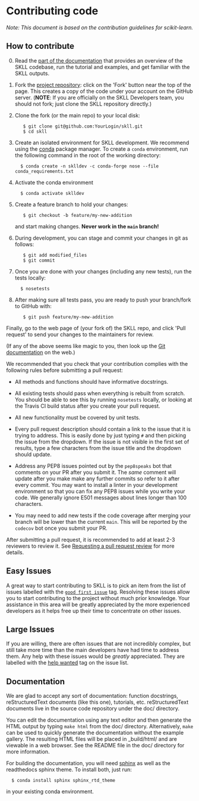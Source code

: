 
Contributing code
=================

*Note: This document is based on the contribution guidelines for scikit-learn.*

How to contribute
-----------------

0. Read the [part of the documentation](https://skll.readthedocs.io/en/latest/contributing.html) that provides an overview of the SKLL codebase, run the tutorial and examples, and get familiar with the SKLL outputs.

1. Fork the [project repository](http://github.com/EducationalTestingService/skll/): click on the 'Fork' button near the top of the page. This creates
   a copy of the code under your account on the GitHub server. (**NOTE**: If you are officially on the SKLL Developers team, you should not fork; just clone the SKLL repository directly.)

2. Clone the fork (or the main repo) to your local disk:

          $ git clone git@github.com:YourLogin/skll.git
          $ cd skll

3. Create an isolated environment for SKLL development. We recommend using the [conda](https://conda.io/en/latest/) package manager. To create a `conda` environment, run the following command in the root of the working directory:

         $ conda create -n sklldev -c conda-forge nose --file conda_requirements.txt

4. Activate the conda environment

         $ conda activate sklldev

5. Create a feature branch to hold your changes:

          $ git checkout -b feature/my-new-addition

   and start making changes. **Never work in the ``main`` branch!**

6. During development, you can stage and commit your changes in git as follows:

          $ git add modified_files
          $ git commit

7. Once you are done with your changes (including any new tests), run the tests
   locally:

         $ nosetests

8. After making sure all tests pass, you are ready to push your branch/fork to GitHub with:

          $ git push feature/my-new-addition

Finally, go to the web page of (your fork of) the SKLL repo,
and click 'Pull request' to send your changes to the maintainers for
review.

(If any of the above seems like magic to you, then look up the
[Git documentation](http://git-scm.com/documentation) on the web.)

We recommended that you check that your contribution complies with the
following rules before submitting a pull request:

-  All methods and functions should have informative docstrings.

-  All existing tests should pass when everything is rebuilt from scratch. You
   should be able to see this by running ``nosetests`` locally, or looking at the Travis CI build status after you create your pull request.

-  All new functionality must be covered by unit tests.

-  Every pull request description should contain a link to the issue that it is
   trying to address. This is easily done by just typing `#` and then picking the issue from the dropdown. If the issue is not visible in the first set of results, type a few characters from the issue title and the dropdown should update.

-  Address any PEP8 issues pointed out by the `pep8speaks` bot that comments on
   your PR after you submit it. The *same* comment will update after you make make any further commits so refer to it after every commit. You may want to install a linter in your development environment so that you can fix any PEP8 issues while you write your code. We generally ignore E501 messages about lines longer than 100 characters.

- You may need to add new tests if the code coverage after merging your branch
  will be lower than the current `main`. This will be reported by the `codecov` bot once you submit your PR.

After submitting a pull request, it is recommended to add at least 2-3 reviewers to
review it. See [Requesting a pull request review](https://help.github.com/en/articles/requesting-a-pull-request-review) for more details.


Easy Issues
-----------

A great way to start contributing to SKLL is to pick an item
from the list of issues labelled with the [`good first issue`](https://github.com/EducationalTestingService/skll/labels/good%20first%20issue)
tag. Resolving these issues allow you to start contributing to the project
without much prior knowledge. Your assistance in this area will be greatly
appreciated by the more experienced developers as it helps free up their time
to concentrate on other issues.

Large Issues
------------

If you are willing, there are often issues that are not incredibly
complex, but still take more time than the main developers have had
time to address them.  Any help with these issues would be *greatly*
appreciated.  They are labelled with the [help wanted](https://github.com/EducationalTestingService/skll/labels/help%20wanted)
tag on the issue list.


Documentation
-------------

We are glad to accept any sort of documentation: function docstrings,
reStructuredText documents (like this one), tutorials, etc.
reStructuredText documents live in the source code repository under the
doc/ directory.

You can edit the documentation using any text editor and then generate
the HTML output by typing ``make html`` from the doc/ directory.
Alternatively, ``make`` can be used to quickly generate the
documentation without the example gallery. The resulting HTML files will
be placed in _build/html/ and are viewable in a web browser. See the
README file in the doc/ directory for more information.

For building the documentation, you will need [sphinx](http://sphinx.pocoo.org/) as well as the readthedocs sphinx theme. To install both, just run:

      $ conda install sphinx sphinx_rtd_theme

in your existing conda environment.
